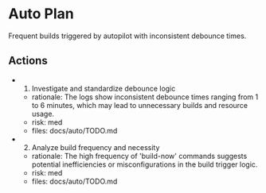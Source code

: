 # Auto Plan

Frequent builds triggered by autopilot with inconsistent debounce times.

## Actions
- 1. Investigate and standardize debounce logic
  - rationale: The logs show inconsistent debounce times ranging from 1 to 6 minutes, which may lead to unnecessary builds and resource usage.
  - risk: med
  - files: docs/auto/TODO.md
- 2. Analyze build frequency and necessity
  - rationale: The high frequency of 'build-now' commands suggests potential inefficiencies or misconfigurations in the build trigger logic.
  - risk: med
  - files: docs/auto/TODO.md